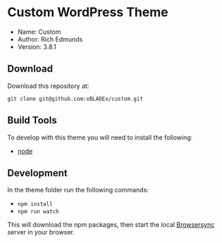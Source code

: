 # Custom WordPress Theme

* Name: Custom
* Author: Rich Edmunds
* Version: 3.8.1

## Download
Download this repository at:

`git clone git@github.com:xBLADEx/custom.git`

## Build Tools
To develop with this theme you will need to install the following:

* [node](https://nodejs.org/)

## Development
In the theme folder run the following commands:

* `npm install`
* `npm run watch`

This will download the npm packages, then start the local [Browsersync](https://www.browsersync.io/docs) server in your browser.
